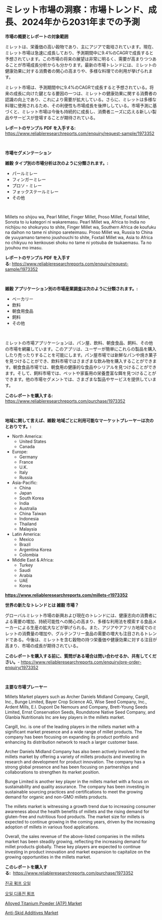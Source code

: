 <p><h1>ミレット市場の洞察：市場トレンド、成長、2024年から2031年までの予測</h1></p><p><strong>市場の概要とレポートの対象範囲</strong></p>
<p><p>ミレットは、栄養価の高い穀物であり、主にアジアで栽培されています。現在、ミレット市場は急速に成長しており、予測期間中に9.4%のCAGRで成長すると予想されています。この市場の将来の展望は非常に明るく、需要が高まりつつあることが市場成長分析からも分かります。最新の市場トレンドには、ミレットの健康効果に対する消費者の関心の高まりや、多様な料理での利用が挙げられます。</p><p>ミレット市場は、予測期間中に9.4%のCAGRで成長すると予想されている。将来の成長に向けた鍵となる要因の一つは、ミレットの健康効果に関する消費者の認識の向上であり、これにより需要が拡大している。さらに、ミレットは多様な料理に使用されるため、その利便性も市場成長を後押ししている。市場予測に基づくと、ミレット市場は今後も持続的に成長し、消費者ニーズに応える新しい製品やサービスが登場することが期待されている。</p></p>
<p><strong>レポートのサンプル PDF を入手する:</strong> <a href="https://www.reliableresearchreports.com/enquiry/request-sample/1973352">https://www.reliableresearchreports.com/enquiry/request-sample/1973352</a></p>
<p>&nbsp;</p>
<p><strong>市場セグメンテーション</strong></p>
<p><strong>雑穀 タイプ別の市場分析は次のように分類されます。:</strong></p>
<p><ul><li>パールミレー</li><li>フィンガーミレー</li><li>プロソ・ミレー</li><li>フォックステールミレー</li><li>その他</li></ul></p>
<p>&nbsp;</p>
<p><p>Millets no shijou wa, Pearl Millet, Finger Millet, Proso Millet, Foxtail Millet, Sonota to iu kategori ni wakaremasu. Pearl Millet wa, Africa to India no nichijou no shokuryou to shite, Finger Millet wa, Southern Africa de koufuku na daihon no tame ni shinpo sareteimasu. Proso Millet wa, Russia to China de yuuyamano tameno joushouchi to shite, Foxtail Millet wa, Asia to Africa no chikyuu no kenkousei shoku no tame ni yotsuba de tsukaemasu. Ta no jyouhou mo imasu.</p></p>
<p><strong>レポートのサンプル PDF を入手する:</strong>&nbsp;<a href="https://www.reliableresearchreports.com/enquiry/request-sample/1973352">https://www.reliableresearchreports.com/enquiry/request-sample/1973352</a></p>
<p>&nbsp;</p>
<p><strong> 雑穀 アプリケーション別の市場産業調査は次のように分類されます。:</strong></p>
<p><ul><li>ベーカリー</li><li>飲料</li><li>朝食用食品</li><li>飼料</li><li>その他</li></ul></p>
<p>&nbsp;</p>
<p><p>ミレットの市場アプリケーションは、パン屋、飲料、朝食食品、飼料、その他の市場を網羅しています。このアプリは、ユーザーが簡単にこれらの製品を購入したり売ったりすることを可能にします。パン屋市場では新鮮なパンや焼き菓子を見つけることができ、飲料市場ではさまざまな飲み物を購入することができます。朝食食品市場では、朝食用の健康的な食品やシリアルを見つけることができます。そして、飼料市場では、ペットや家畜用の栄養豊富な餌を見つけることができます。他の市場セグメントでは、さまざまな製品やサービスを提供しています。</p></p>
<p><strong>このレポートを購入する:</strong>&nbsp; <a href="https://www.reliableresearchreports.com/purchase/1973352">https://www.reliableresearchreports.com/purchase/1973352</a></p>
<p>&nbsp;</p>
<p><strong>地域に関して言えば、雑穀 地域ごとに利用可能なマーケットプレーヤーは次のとおりです。:</strong></p>
<p><ul>
    <li>
        North America:
        <ul>
            <li>United States</li>
            <li>Canada</li>
        </ul>
    </li>
    <li>
        Europe:
        <ul>
            <li>Germany</li>
            <li>France</li>
            <li>U.K.</li>
            <li>Italy</li>
            <li>Russia</li>
        </ul>
    </li>
    <li>
        Asia-Pacific:
        <ul>
            <li>China</li>
            <li>Japan</li>
            <li>South Korea</li>
            <li>India</li>
            <li>Australia</li>
            <li>China Taiwan</li>
            <li>Indonesia</li>
            <li>Thailand</li>
            <li>Malaysia</li>
        </ul>
    </li>
    <li>
        Latin America:
        <ul>
            <li>Mexico</li>
            <li>Brazil</li>
            <li>Argentina Korea</li>
            <li>Colombia</li>
        </ul>
    </li>
    <li>
        Middle East & Africa:
        <ul>
            <li>Turkey</li>
            <li>Saudi</li>
            <li>Arabia</li>
            <li>UAE</li>
            <li>Korea</li>
        </ul>
    </li>
    </ul></p>
<p><strong><a href="https://www.reliableresearchreports.com/millets-r1973352">https://www.reliableresearchreports.com/millets-r1973352</a></strong>&nbsp;</p>
<p><strong>世界の新たなトレンドとは 雑穀 市場？</strong></p>
<p><p>グローバルミレット市場の新興および現在のトレンドには、健康志向の消費者による需要の増加、持続可能性への関心の高まり、多様な利用法を模索する食品メーカーによる生産の拡大などが挙げられる。また、アジアやアフリカ地域でのミレットの消費量の増加や、グルテンフリー食品の需要の増大も注目されるトレンドである。今後は、ミレットを含む穀物の持つ栄養価や健康効果に対する注目が高まり、市場の成長が期待されている。</p></p>
<p><strong>このレポートを購入する前に、質問がある場合は問い合わせるか、共有してください。</strong>- <a href="https://www.reliableresearchreports.com/enquiry/pre-order-enquiry/1973352">https://www.reliableresearchreports.com/enquiry/pre-order-enquiry/1973352</a></p>
<p>&nbsp;</p>
<p><strong>主要な市場プレーヤー</strong></p>
<p><p>Millets Market players such as Archer Daniels Midland Company, Cargill, Inc., Bunge Limited, Bayer Crop Science AG, Wise Seed Company, Inc., Ardent Mills, E.I. Dupont De Nemours and Company, Brett-Young Seeds Limited, Ernst Conservation Seeds, Roundstone Native Seed Company, and Glanbia Nutritionals Inc are key players in the millets market. </p><p>Cargill, Inc. is one of the leading players in the millets market with a significant market presence and a wide range of millet products. The company has been focusing on expanding its product portfolio and enhancing its distribution network to reach a larger customer base.</p><p>Archer Daniels Midland Company has also been actively involved in the millets market by offering a variety of millets products and investing in research and development for product innovation. The company has a strong global presence and has been focusing on partnerships and collaborations to strengthen its market position.</p><p>Bunge Limited is another key player in the millets market with a focus on sustainability and quality assurance. The company has been investing in sustainable sourcing practices and certifications to meet the growing demand for organic and non-GMO millets products.</p><p>The millets market is witnessing a growth trend due to increasing consumer awareness about the health benefits of millets and the rising demand for gluten-free and nutritious food products. The market size for millets is expected to continue growing in the coming years, driven by the increasing adoption of millets in various food applications.</p><p>Overall, the sales revenue of the above-listed companies in the millets market has been steadily growing, reflecting the increasing demand for millet products globally. These key players are expected to continue investing in product innovation and market expansion to capitalize on the growing opportunities in the millets market.</p></p>
<p><strong>このレポートを購入する:</strong>&nbsp;&nbsp;<a href="https://www.reliableresearchreports.com/purchase/1973352">https://www.reliableresearchreports.com/purchase/1973352</a></p>
<p><p><a href="https://medium.com/@cleocarroll2023/%EC%A7%84%EA%B3%B5-%ED%8E%8C%ED%94%84-%EC%98%A4%EC%9D%BC-%EC%8B%9C%EC%9E%A5-%EC%A7%80%ED%91%9C-%ED%95%B4%EB%8F%85-%EC%8B%9C%EC%9E%A5-%EC%A0%90%EC%9C%A0%EC%9C%A8-%ED%8A%B8%EB%A0%8C%EB%93%9C-%EB%B0%8F-%EC%84%B1%EC%9E%A5-%ED%8C%A8%ED%84%B4-22882c9bbcbf">진공 펌프 오일</a></p><p><a href="https://medium.com/@cleocarroll2023/%EC%98%A4%EC%9D%BC-%ED%99%95%EC%82%B0-%ED%8E%8C%ED%94%84-%EC%8B%9C%EC%9E%A5%EC%9D%80-%EC%8B%9C%EC%9E%A5-%EC%A0%90%EC%9C%A0%EC%9C%A8-%ED%81%AC%EA%B8%B0-%EB%B0%8F-2031%EB%85%84%EA%B9%8C%EC%A7%80%EC%9D%98-%EC%98%88%EC%83%81-%EC%98%88%EC%B8%A1%EC%97%90-%EC%B4%88%EC%A0%90%EC%9D%84-%EB%A7%9E%EC%B6%A5%EB%8B%88%EB%8B%A4-885047c1a6a2">오일 디퓨전 펌프</a></p><p><a href="https://www.linkedin.com/pulse/alloyed-titanium-powder-atp-market-comprehensive-report-ko1rc?trackingId=BEmCJgNgiNqm96fH39RXuA%3D%3D">Alloyed Titanium Powder (ATP) Market</a></p><p><a href="https://www.linkedin.com/pulse/anti-skid-additives-market-research-report-key-successful-zo0se?trackingId=K16y6btGZMcaaulIwixYkA%3D%3D">Anti-Skid Additives Market</a></p></p>